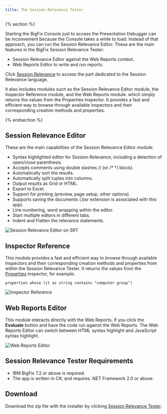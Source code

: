 ```yaml
---
title: The Session Relevance Tester
---
```


{% section %}

Starting the BigFix Console just to access the Presentation Debugger can be inconvenient because the Console takes a while to load. Instead of that approach, you can run the Session Relevance Editor.
These are the main features in the BigFix Session Relevance Tester:

* Session Relevance Editor against the Web Reports context.
* Web Reports Editor to write and run reports.

Click [Session Relevance](/relevance/guide/session/) to access the part dedicated to the Session Relevance language.

It also includes modules such as the Session Relevance Editor module, the Inspector Reference module, and the Web Reports module. which simply returns the values from the Properties inspector. It provides a fast and efficient way to browse through available inspectors and their corresponding creation methods and properties.

{% endsection %}

## Session Relevance Editor

These are the main capabilities of the Session Relevance Editor module:

* Syntax highlighted editor for Session Relevance, including a detection of open/close parenthesis.
* Accepts comments using double slashes // (or /* */ block).
* Automatically sort the results.
* Automatically split tuples into columns.
* Output results as Grid or HTML.
* Export to Excel.
* Support for printing (preview, page setup, other options).
* Supports saving the documents (.bsr extension is associated with this app).
* Line numbering, word wrapping within the editor.
* Start multiple editors in different tabs.
* Indent and Flatten the relevance statements.

![Session Relevance Editor on SRT](/static/img/session_relevance_editor_onsrt.jpg)

## Inspector Reference

This module provides a fast and efficient way to browse through available Inspectors and their corresponding creation methods and properties from within the Session Relevance Tester. It returns the values from the [Properties](../relevance/guide/basics/properties.html) Inspector, for example:

```
properties whose (it as string contains "computer group")
```
![Inspector Reference](/static/img/inspector_reference.jpg)

## Web Reports Editor

 This module interacts directly with the Web Reports. If you click the **Evaluate** button and have the code run against the Web Reports. 
 The Web Reports Editor can switch between HTML syntax highlight and JavaScript syntax highlight.
 
![Web Reports Editor](/static/img/web_reports_editor.jpg) 
 
## Session Relevance Tester Requirements

* IBM BigFix 7.2 or above is required.
* The app is written in C#, and requires .NET Framework 2.0 or above. 

## Download

Download the zip file with the installer by clicking [Session Relevance Tester](http://leewei.com/bigfix/prod/sessrel/BESSessionRelevanceInstaller80627.zip ).

